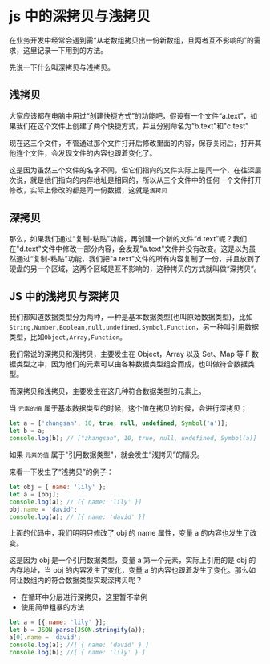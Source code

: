 # js 中的深拷贝与浅拷贝

在业务开发中经常会遇到需“从老数组拷贝出一份新数组，且两者互不影响的”的需求，这里记录一下用到的方法。

先说一下什么叫深拷贝与浅拷贝。

## 浅拷贝

大家应该都在电脑中用过“创建快捷方式”的功能吧，假设有一个文件“a.text”，如果我们在这个文件上创建了两个快捷方式，并且分别命名为“b.text"和"c.test"

现在这三个文件，不管通过那个文件打开后修改里面的内容，保存关闭后，打开其他连个文件，会发现文件的内容也跟着变化了。

这是因为虽然三个文件的名字不同，但它们指向的文件实际上是同一个，在往深层次说，就是他们指向的内存地址是相同的，所以从三个文件中的任何一个文件打开修改，实际上修改的都是同一份数据，这就是`浅拷贝`

## 深拷贝

那么，如果我们通过“复制-粘贴”功能，再创建一个新的文件“d.text”呢？我们在"d.text"文件中修改一部分内容，会发现"a.text"文件并没有改变。这是以为虽然通过“复制-粘贴”功能，我们把"a.text"文件的所有内容复制了一份，并且放到了硬盘的另一个区域，这两个区域是互不影响的，这种拷贝的方式就叫做“深拷贝”。

## JS 中的浅拷贝与深拷贝

我们都知道数据类型分为两种，一种是基本数据类型(也叫原始数据类型)，比如`String,Number,Boolean,null,undefined,Symbol,Function`，另一种叫引用数据类型，比如`Object,Array,Function`。

我们常说的深拷贝和浅拷贝，主要发生在 Object，Array 以及 Set、Map 等 F 数据类型之中，因为他们的元素可以由各种数据类型组合而成，也叫做符合数据类型。

而深拷贝和浅拷贝，主要发生在这几种符合数据类型的元素上。

当 `元素的值` 属于基本数据类型的时候，这个值在拷贝的时候，会进行深拷贝；

```js
let a = ['zhangsan', 10, true, null, undefined, Symbol('a')];
let b = a;
console.log(b); // ["zhangsan", 10, true, null, undefined, Symbol(a)]
```

如果 `元素的值` 属于"引用数据类型"，就会发生“浅拷贝”的情况。

来看一下发生了“浅拷贝”的例子：

```js
let obj = { name: 'lily' };
let a = [obj];
console.log(a); // [{ name: 'lily' }]
obj.name = 'david';
console.log(a); // [{ name: 'david' }]
```

上面的代码中，我们明明只修改了 obj 的 name 属性，变量 a 的内容也发生了改变。

这是因为 obj 是一个引用数据类型，变量 a 第一个元素，实际上引用的是 obj 的内存地址，当 obj 的内容发生了变化，变量 a 的内容也跟着发生了变化。那么如何让数组内的符合数据类型实现深拷贝呢？

- 在循环中分层进行深拷贝，这里暂不举例
- 使用简单粗暴的方法

```js
let a = [{ name: 'lily' }];
let b = JSON.parse(JSON.stringify(a));
a[0].name = 'david';
console.log(a); //[ { name: 'david' } ]
console.log(b); //[ { name: 'lily' } ]
```
